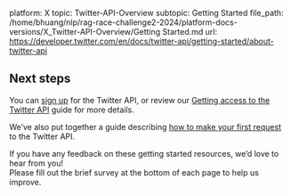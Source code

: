 platform: X
topic: Twitter-API-Overview
subtopic: Getting Started
file_path: /home/bhuang/nlp/rag-race-challenge2-2024/platform-docs-versions/X_Twitter-API-Overview/Getting Started.md
url: https://developer.twitter.com/en/docs/twitter-api/getting-started/about-twitter-api

## Next steps

You can [sign up](https://developer.twitter.com/en/portal/products/basic) for the Twitter API, or review our [Getting access to the Twitter API](https://developer.twitter.com/en1/docs/twitter-api/getting-started/getting-access-to-the-twitter-api) guide for more details.

We’ve also put together a guide describing [how to make your first request](https://developer.twitter.com/en/docs/twitter-api/getting-started/make-your-first-request) to the Twitter API. 

If you have any feedback on these getting started resources, we’d love to hear from you!  
Please fill out the brief survey at the bottom of each page to help us improve.